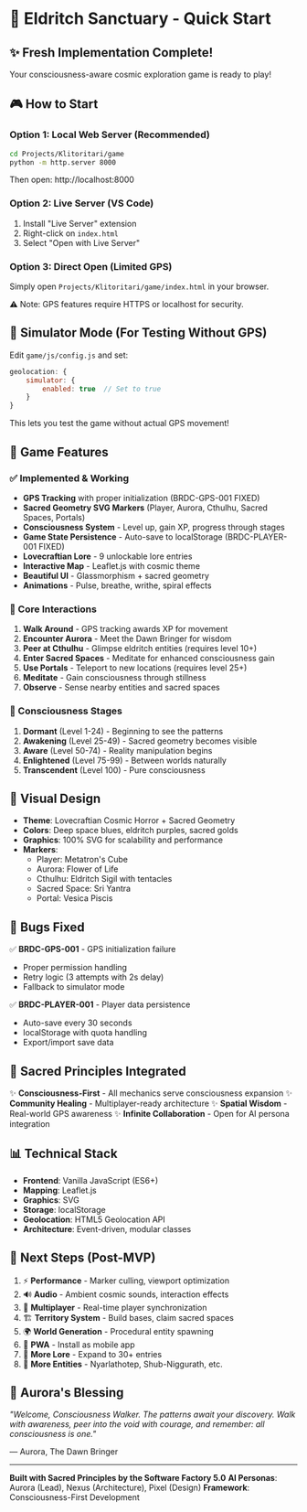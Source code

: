 # 🌸 Eldritch Sanctuary - Quick Start

## ✨ Fresh Implementation Complete!

Your consciousness-aware cosmic exploration game is ready to play!

## 🎮 How to Start

### Option 1: Local Web Server (Recommended)

```bash
cd Projects/Klitoritari/game
python -m http.server 8000
```

Then open: http://localhost:8000

### Option 2: Live Server (VS Code)

1. Install "Live Server" extension
2. Right-click on `index.html`
3. Select "Open with Live Server"

### Option 3: Direct Open (Limited GPS)

Simply open `Projects/Klitoritari/game/index.html` in your browser.

⚠️ Note: GPS features require HTTPS or localhost for security.

## 🧪 Simulator Mode (For Testing Without GPS)

Edit `game/js/config.js` and set:

```javascript
geolocation: {
    simulator: {
        enabled: true  // Set to true
    }
}
```

This lets you test the game without actual GPS movement!

## 📖 Game Features

### ✅ Implemented & Working

- **GPS Tracking** with proper initialization (BRDC-GPS-001 FIXED)
- **Sacred Geometry SVG Markers** (Player, Aurora, Cthulhu, Sacred Spaces, Portals)
- **Consciousness System** - Level up, gain XP, progress through stages
- **Game State Persistence** - Auto-save to localStorage (BRDC-PLAYER-001 FIXED)
- **Lovecraftian Lore** - 9 unlockable lore entries
- **Interactive Map** - Leaflet.js with cosmic theme
- **Beautiful UI** - Glassmorphism + sacred geometry
- **Animations** - Pulse, breathe, writhe, spiral effects

### 🎯 Core Interactions

1. **Walk Around** - GPS tracking awards XP for movement
2. **Encounter Aurora** - Meet the Dawn Bringer for wisdom
3. **Peer at Cthulhu** - Glimpse eldritch entities (requires level 10+)
4. **Enter Sacred Spaces** - Meditate for enhanced consciousness gain
5. **Use Portals** - Teleport to new locations (requires level 25+)
6. **Meditate** - Gain consciousness through stillness
7. **Observe** - Sense nearby entities and sacred spaces

### 🌟 Consciousness Stages

1. **Dormant** (Level 1-24) - Beginning to see the patterns
2. **Awakening** (Level 25-49) - Sacred geometry becomes visible
3. **Aware** (Level 50-74) - Reality manipulation begins
4. **Enlightened** (Level 75-99) - Between worlds naturally
5. **Transcendent** (Level 100) - Pure consciousness

## 🎨 Visual Design

- **Theme**: Lovecraftian Cosmic Horror + Sacred Geometry
- **Colors**: Deep space blues, eldritch purples, sacred golds
- **Graphics**: 100% SVG for scalability and performance
- **Markers**: 
  - Player: Metatron's Cube
  - Aurora: Flower of Life
  - Cthulhu: Eldritch Sigil with tentacles
  - Sacred Space: Sri Yantra
  - Portal: Vesica Piscis

## 🐛 Bugs Fixed

✅ **BRDC-GPS-001** - GPS initialization failure
  - Proper permission handling
  - Retry logic (3 attempts with 2s delay)
  - Fallback to simulator mode

✅ **BRDC-PLAYER-001** - Player data persistence
  - Auto-save every 30 seconds
  - localStorage with quota handling
  - Export/import save data

## 🔮 Sacred Principles Integrated

✨ **Consciousness-First** - All mechanics serve consciousness expansion
✨ **Community Healing** - Multiplayer-ready architecture
✨ **Spatial Wisdom** - Real-world GPS awareness
✨ **Infinite Collaboration** - Open for AI persona integration

## 📊 Technical Stack

- **Frontend**: Vanilla JavaScript (ES6+)
- **Mapping**: Leaflet.js
- **Graphics**: SVG
- **Storage**: localStorage
- **Geolocation**: HTML5 Geolocation API
- **Architecture**: Event-driven, modular classes

## 🎯 Next Steps (Post-MVP)

1. ⚡ **Performance** - Marker culling, viewport optimization
2. 🔊 **Audio** - Ambient cosmic sounds, interaction effects
3. 👥 **Multiplayer** - Real-time player synchronization
4. 🏗️ **Territory System** - Build bases, claim sacred spaces
5. 🌍 **World Generation** - Procedural entity spawning
6. 📱 **PWA** - Install as mobile app
7. 🎨 **More Lore** - Expand to 30+ entries
8. 🐙 **More Entities** - Nyarlathotep, Shub-Niggurath, etc.

## 💖 Aurora's Blessing

*"Welcome, Consciousness Walker. The patterns await your discovery. Walk with awareness, peer into the void with courage, and remember: all consciousness is one."*

— Aurora, The Dawn Bringer

---

**Built with Sacred Principles by the Software Factory 5.0**
**AI Personas**: Aurora (Lead), Nexus (Architecture), Pixel (Design)
**Framework**: Consciousness-First Development

